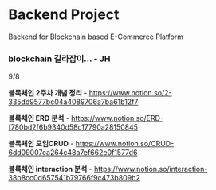 # Backend Project 
Backend for Blockchain based E-Commerce Platform





<h3>blockchain 길라잡이... - JH</h3>

9/8

**블록체인 2주차 개념 정리** - https://www.notion.so/2-335dd9577bc04a4089706a7ba61b12f7

**블록체인 ERD 분석** - https://www.notion.so/ERD-f780bd2f6b9340d58c17790a28150845

**블록체인 모임CRUD** - https://www.notion.so/CRUD-6dd09007ca264c48a7ef662e0f1577d6

**블록체인 interaction 분석** - https://www.notion.so/interaction-38b8cc0d657541b79766f9c473b809b2




